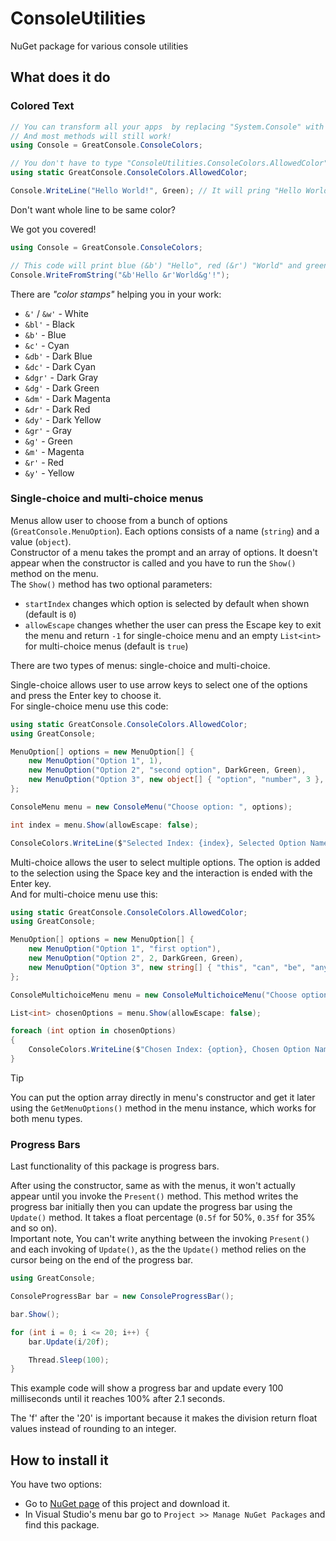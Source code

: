 ﻿# ConsoleUtilities

NuGet package for various console utilities

## What does it do

### Colored Text

```csharp
// You can transform all your apps  by replacing "System.Console" with "ConsoleColors" class.
// And most methods will still work!
using Console = GreatConsole.ConsoleColors;

// You don't have to type "ConsoleUtilities.ConsoleColors.AllowedColor" all the time.
using static GreatConsole.ConsoleColors.AllowedColor;

Console.WriteLine("Hello World!", Green); // It will pring "Hello World!" in green
```

Don't want whole line to be same color?

We got you covered!

```csharp
using Console = GreatConsole.ConsoleColors;

// This code will print blue (&b') "Hello", red (&r') "World" and green (&g') "!".
Console.WriteFromString("&b'Hello &r'World&g'!");
```

There are _"color stamps"_ helping you in your work:

- `&'` / `&w'` - White
- `&bl'` - Black
- `&b'` - Blue
- `&c'` - Cyan
- `&db'` - Dark Blue
- `&dc'` - Dark Cyan
- `&dgr'` - Dark Gray
- `&dg'` - Dark Green
- `&dm'` - Dark Magenta
- `&dr'` - Dark Red
- `&dy'` - Dark Yellow
- `&gr'` - Gray
- `&g'` - Green
- `&m'` - Magenta
- `&r'` - Red
- `&y'` - Yellow

### Single-choice and multi-choice menus

Menus allow user to choose from a bunch of options (`GreatConsole.MenuOption`). Each options consists of a name (`string`) and a value (`object`). \
Constructor of a menu takes the prompt and an array of options. It doesn't appear when the constructor is called and you have to run the `Show()` method on the menu. \
The `Show()` method has two optional parameters:

- `startIndex` changes which option is selected by default when shown (default is `0`)
- `allowEscape` changes whether the user can press the Escape key to exit the menu and return `-1` for single-choice menu and an empty `List<int>` for multi-choice menus (default is `true`)

There are two types of menus: single-choice and multi-choice.

Single-choice allows user to use arrow keys to select one of the options and press the Enter key to choose it. \
For single-choice menu use this code:

```csharp
using static GreatConsole.ConsoleColors.AllowedColor;
using GreatConsole;

MenuOption[] options = new MenuOption[] {
    new MenuOption("Option 1", 1),
    new MenuOption("Option 2", "second option", DarkGreen, Green),
    new MenuOption("Option 3", new object[] { "option", "number", 3 }, Cyan, Yellow),
};

ConsoleMenu menu = new ConsoleMenu("Choose option: ", options);

int index = menu.Show(allowEscape: false);

ConsoleColors.WriteLine($"Selected Index: {index}, Selected Option Name: {options[index].name}, Chosen Option Value: {options[index].value}", Green);
```

Multi-choice allows the user to select multiple options. The option is added to the selection using the Space key and the interaction is ended with the Enter key. \
And for multi-choice menu use this:

```csharp
using static GreatConsole.ConsoleColors.AllowedColor;
using GreatConsole;

MenuOption[] options = new MenuOption[] {
    new MenuOption("Option 1", "first option"),
    new MenuOption("Option 2", 2, DarkGreen, Green),
    new MenuOption("Option 3", new string[] { "this", "can", "be", "anything" }, Cyan, Yellow),
};

ConsoleMultichoiceMenu menu = new ConsoleMultichoiceMenu("Choose option: ", options);

List<int> chosenOptions = menu.Show(allowEscape: false);

foreach (int option in chosenOptions)
{
    ConsoleColors.WriteLine($"Chosen Index: {option}, Chosen Option Name: {options[option].name}, Chosen Option Value: {options[option].value}", Green);
}
```

> [!TIP]
> You can put the option array directly in menu's constructor and get it later using the `GetMenuOptions()` method in the menu instance, which works for both menu types.

### Progress Bars

Last functionality of this package is progress bars.

After using the constructor, same as with the menus, it won't actually appear until you invoke the `Present()` method. This method writes the progress bar initially then you can update the progress bar using the `Update()` method. It takes a float percentage (`0.5f` for 50%, `0.35f` for 35% and so on). \
Important note, You can't write anything between the invoking `Present()` and each invoking of `Update()`, as the the `Update()` method relies on the cursor being on the end of the progress bar.

```csharp
using GreatConsole;

ConsoleProgressBar bar = new ConsoleProgressBar();

bar.Show();

for (int i = 0; i <= 20; i++) {
    bar.Update(i/20f);

    Thread.Sleep(100);
}
```

This example code will show a progress bar and update every 100 milliseconds until it reaches 100% after 2.1 seconds.

The 'f' after the '20' is important because it makes the division return float values instead of rounding to an integer.

## How to install it

You have two options:

- Go to [NuGet page](https://nuget.org/packages/GreatConsole) of this project and download it.
- In Visual Studio's menu bar go to `Project >> Manage NuGet Packages` and find this package.
